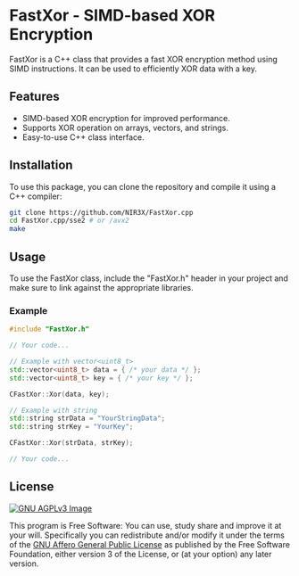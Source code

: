 # FastXor - SIMD-based XOR Encryption

FastXor is a C++ class that provides a fast XOR encryption method using SIMD instructions. It can be used to efficiently XOR data with a key.

## Features

- SIMD-based XOR encryption for improved performance.
- Supports XOR operation on arrays, vectors, and strings.
- Easy-to-use C++ class interface.

## Installation

To use this package, you can clone the repository and compile it using a C++ compiler:

```bash
git clone https://github.com/NIR3X/FastXor.cpp
cd FastXor.cpp/sse2 # or /avx2
make
```

## Usage

To use the FastXor class, include the "FastXor.h" header in your project and make sure to link against the appropriate libraries.

### Example

```cpp
#include "FastXor.h"

// Your code...

// Example with vector<uint8_t>
std::vector<uint8_t> data = { /* your data */ };
std::vector<uint8_t> key = { /* your key */ };

CFastXor::Xor(data, key);

// Example with string
std::string strData = "YourStringData";
std::string strKey = "YourKey";

CFastXor::Xor(strData, strKey);

// Your code...
```

## License
[![GNU AGPLv3 Image](https://www.gnu.org/graphics/agplv3-155x51.png)](https://www.gnu.org/licenses/agpl-3.0.html)  

This program is Free Software: You can use, study share and improve it at your
will. Specifically you can redistribute and/or modify it under the terms of the
[GNU Affero General Public License](https://www.gnu.org/licenses/agpl-3.0.html) as
published by the Free Software Foundation, either version 3 of the License, or
(at your option) any later version.
